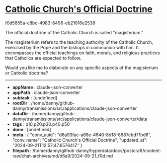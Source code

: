 # [Catholic Church's Official Doctrine](https://claude.ai/chat/d6a93fac-a68e-4640-8d18-8687cbd71bd6)

f0d5855a-c8bc-4983-8496-eb21016e2538

 The official doctrine of the Catholic Church is called "magisterium."

The magisterium refers to the teaching authority of the Catholic Church, exercised by the Pope and the bishops in communion with him. It encompasses the official teachings on faith, morals, and religious practices that Catholics are expected to follow.

Would you like me to elaborate on any specific aspects of the magisterium or Catholic doctrine?

---

* **appName** : claude-json-converter
* **appPath** : claude-json-converter
* **subtask** : [undefined]
* **rootDir** : /home/danny/github-danny/transmissions/src/applications/claude-json-converter
* **dataDir** : /home/danny/github-danny/transmissions/src/applications/claude-json-converter/data
* **tags** : p10.p20.p30.p40.p50
* **done** : [undefined]
* **meta** : {
  "conv_uuid": "d6a93fac-a68e-4640-8d18-8687cbd71bd6",
  "conv_name": "Catholic Church's Official Doctrine",
  "updated_at": "2024-09-21T12:57:47.657641Z"
}
* **filepath** : /home/danny/github-danny/hyperdata/docs/postcraft/content-raw/chat-archives/md/d6a9/2024-09-21_f0d.md